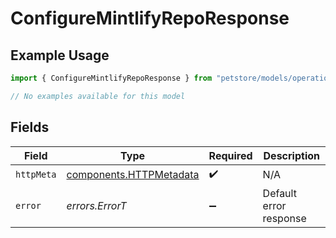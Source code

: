 # ConfigureMintlifyRepoResponse

## Example Usage

```typescript
import { ConfigureMintlifyRepoResponse } from "petstore/models/operations";

// No examples available for this model
```

## Fields

| Field                                                              | Type                                                               | Required                                                           | Description                                                        |
| ------------------------------------------------------------------ | ------------------------------------------------------------------ | ------------------------------------------------------------------ | ------------------------------------------------------------------ |
| `httpMeta`                                                         | [components.HTTPMetadata](../../models/components/httpmetadata.md) | :heavy_check_mark:                                                 | N/A                                                                |
| `error`                                                            | *errors.ErrorT*                                                    | :heavy_minus_sign:                                                 | Default error response                                             |